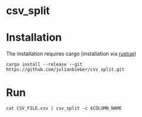 # csv_split

# Installation

The installation requires cargo (installation via [rustup](https://rustup.rs/))

```
cargo install --release --git https://github.com/julianbieber/csv_split.git
```

# Run
```
cat CSV_FILE.csv | csv_split -c $COLUMN_NAME
```
